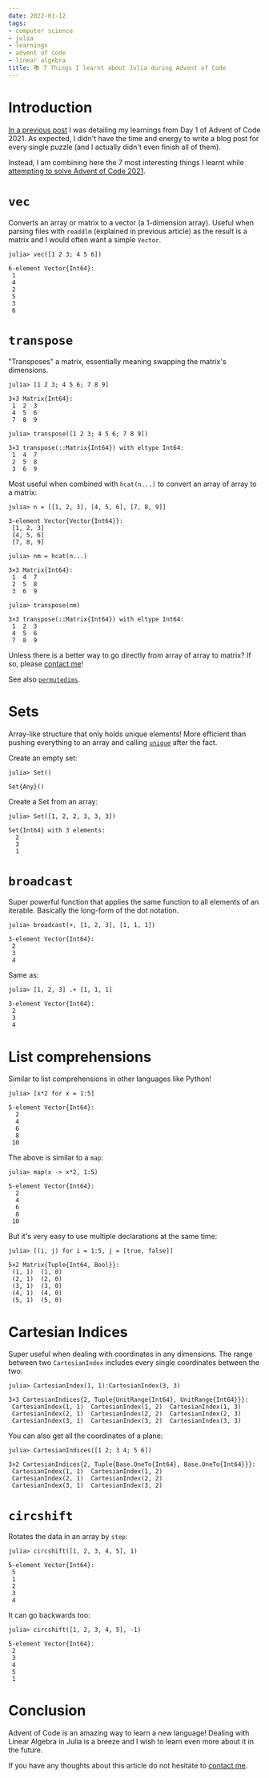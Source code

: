 ```yaml
---
date: 2022-01-12
tags:
- computer science
- julia
- learnings
- advent of code
- linear algebra
title: 📚 7 Things I learnt about Julia during Advent of Code
---
```


# Introduction

[In a previous post](/blog/aoc-2021-day-1) I was detailing my learnings
from Day 1 of Advent of Code 2021. As expected, I didn\'t have the time
and energy to write a blog post for every single puzzle (and I actually
didn\'t even finish all of them).

Instead, I am combining here the 7 most interesting things I learnt
while [attempting to solve Advent of Code
2021](https://github.com/mewfree/advent-of-meow-2021).

# `vec`

Converts an array or matrix to a vector (a 1-dimension array). Useful
when parsing files with `readdlm` (explained in previous article) as the
result is a matrix and I would often want a simple `Vector`.

``` julia-vterm
julia> vec([1 2 3; 4 5 6])
```

``` julia-vterm
6-element Vector{Int64}:
 1
 4
 2
 5
 3
 6
```

# `transpose`

\"Transposes\" a matrix, essentially meaning swapping the matrix\'s
dimensions.

``` julia-vterm
julia> [1 2 3; 4 5 6; 7 8 9]
```

``` julia-vterm
3×3 Matrix{Int64}:
 1  2  3
 4  5  6
 7  8  9
```

``` julia-vterm
julia> transpose([1 2 3; 4 5 6; 7 8 9])
```

``` julia-vterm
3×3 transpose(::Matrix{Int64}) with eltype Int64:
 1  4  7
 2  5  8
 3  6  9
```

Most useful when combined with `hcat(n...)` to convert an array of array
to a matrix:

``` julia-vterm
julia> n = [[1, 2, 3], [4, 5, 6], [7, 8, 9]]
```

``` julia-vterm
3-element Vector{Vector{Int64}}:
 [1, 2, 3]
 [4, 5, 6]
 [7, 8, 9]
```

``` julia-vterm
julia> nm = hcat(n...)
```

``` julia-vterm
3×3 Matrix{Int64}:
 1  4  7
 2  5  8
 3  6  9
```

``` julia-vterm
julia> transpose(nm)
```

``` julia-vterm
3×3 transpose(::Matrix{Int64}) with eltype Int64:
 1  2  3
 4  5  6
 7  8  9
```

Unless there is a better way to go directly from array of array to
matrix? If so, please [contact me](/about)!

See also
[`permutedims`](https://docs.julialang.org/en/v1/base/arrays/#Base.permutedims).

# Sets

Array-like structure that only holds unique elements! More efficient
than pushing everything to an array and calling
[`unique`](https://docs.julialang.org/en/v1/base/collections/#Base.unique)
after the fact.

Create an empty set:

``` julia-vterm
julia> Set()
```

``` julia-vterm
Set{Any}()
```

Create a Set from an array:

``` julia-vterm
julia> Set([1, 2, 2, 3, 3, 3])
```

``` julia-vterm
Set{Int64} with 3 elements:
  2
  3
  1
```

# `broadcast`

Super powerful function that applies the same function to all elements
of an iterable. Basically the long-form of the dot notation.

``` julia-vterm
julia> broadcast(+, [1, 2, 3], [1, 1, 1])
```

``` julia-vterm
3-element Vector{Int64}:
 2
 3
 4
```

Same as:

``` julia-vterm
julia> [1, 2, 3] .+ [1, 1, 1]
```

``` julia-vterm
3-element Vector{Int64}:
 2
 3
 4
```

# List comprehensions

Similar to list comprehensions in other languages like Python!

``` julia-vterm
julia> [x*2 for x = 1:5]
```

``` julia-vterm
5-element Vector{Int64}:
  2
  4
  6
  8
 10
```

The above is similar to a `map`:

``` julia-vterm
julia> map(x -> x*2, 1:5)
```

``` julia-vterm
5-element Vector{Int64}:
  2
  4
  6
  8
 10
```

But it\'s very easy to use multiple declarations at the same time:

``` julia-vterm
julia> [(i, j) for i = 1:5, j = [true, false]]
```

``` julia-vterm
5×2 Matrix{Tuple{Int64, Bool}}:
 (1, 1)  (1, 0)
 (2, 1)  (2, 0)
 (3, 1)  (3, 0)
 (4, 1)  (4, 0)
 (5, 1)  (5, 0)
```

# Cartesian Indices

Super useful when dealing with coordinates in any dimensions. The range
between two `CartesianIndex` includes every single coordinates between
the two.

``` julia-vterm
julia> CartesianIndex(1, 1):CartesianIndex(3, 3)
```

``` julia-vterm
3×3 CartesianIndices{2, Tuple{UnitRange{Int64}, UnitRange{Int64}}}:
 CartesianIndex(1, 1)  CartesianIndex(1, 2)  CartesianIndex(1, 3)
 CartesianIndex(2, 1)  CartesianIndex(2, 2)  CartesianIndex(2, 3)
 CartesianIndex(3, 1)  CartesianIndex(3, 2)  CartesianIndex(3, 3)
```

You can also get all the coordinates of a plane:

``` julia-vterm
julia> CartesianIndices([1 2; 3 4; 5 6])
```

``` julia-vterm
3×2 CartesianIndices{2, Tuple{Base.OneTo{Int64}, Base.OneTo{Int64}}}:
 CartesianIndex(1, 1)  CartesianIndex(1, 2)
 CartesianIndex(2, 1)  CartesianIndex(2, 2)
 CartesianIndex(3, 1)  CartesianIndex(3, 2)
```

# `circshift`

Rotates the data in an array by `step`:

``` julia-vterm
julia> circshift([1, 2, 3, 4, 5], 1)
```

``` julia-vterm
5-element Vector{Int64}:
 5
 1
 2
 3
 4
```

It can go backwards too:

``` julia-vterm
julia> circshift([1, 2, 3, 4, 5], -1)
```

``` julia-vterm
5-element Vector{Int64}:
 2
 3
 4
 5
 1
```

# Conclusion

Advent of Code is an amazing way to learn a new language! Dealing with
Linear Algebra in Julia is a breeze and I wish to learn even more about
it in the future.

If you have any thoughts about this article do not hesitate to [contact
me](/about).
